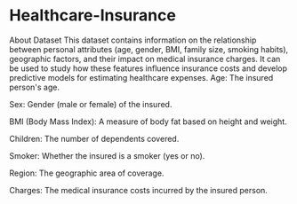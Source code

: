 # Healthcare-Insurance

About Dataset
This dataset contains information on the relationship between personal attributes (age, gender, BMI, family size, smoking habits), geographic factors, and their impact on medical insurance charges. It can be used to study how these features influence insurance costs and develop predictive models for estimating healthcare expenses.
Age: The insured person's age.

Sex: Gender (male or female) of the insured.

BMI (Body Mass Index): A measure of body fat based on height and weight.

Children: The number of dependents covered.

Smoker: Whether the insured is a smoker (yes or no).

Region: The geographic area of coverage.

Charges: The medical insurance costs incurred by the insured person.
